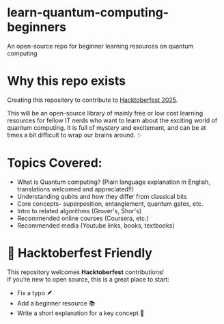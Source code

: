 # learn-quantum-computing-beginners
An open-source repo for beginner learning resources on quantum computing

# Why this repo exists
Creating this repository to contribute to [Hacktoberfest 2025](https://hacktoberfest.com/). 

This will be an open-source library of mainly free or low cost learning resources for fellow IT nerds who want to learn about the exciting world of quantum computing. It is full of mystery and excitement, and can be at times a bit difficult to wrap our brains around. ✨

# Topics Covered:
- What is Quantum computing? (Plain language explanation in English, translations welcomed and appreciated!!)
- Understanding qubits and how they differ from classical bits
- Core concepts- superposition, entanglement, quantum gates, etc.
- Intro to related algorithms (Grover's, Shor's)
- Recommended online courses (Coursera, etc.)
- Recommended media (Youtube links, books, textbooks)

# 🎃 Hacktoberfest Friendly
This repository welcomes **Hacktoberfest** contributions!  
If you’re new to open source, this is a great place to start:
- Fix a typo 🪶  
- Add a beginner resource 📚  
- Write a short explanation for a key concept 💬  
